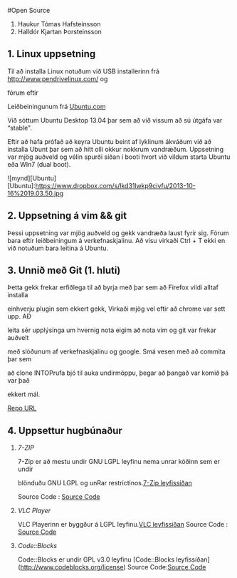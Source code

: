 #Open Source

1. Haukur Tómas Hafsteinsson
2. Halldór Kjartan Þorsteinsson

## 1. Linux uppsetning

Til að installa Linux notuðum við USB installerinn frá http://www.pendrivelinux.com/ og 

fórum eftir 

Leiðbeiningunum frá [Ubuntu.com](http://www.ubuntu.com/download/desktop/create-a-usb-stick-on-windows)

Við sóttum Ubuntu Desktop 13.04 þar sem að við vissum að sú útgáfa var “stable".

Eftir að hafa prófað að keyra Ubuntu beint af lyklinum ákváðum við að installa Ubunt þar sem að hitt olli okkur nokkrum vandræðum. 
Uppsetning var mjög auðveld og vélin spurði síðan í booti hvort við vildum starta Ubuntu eða WIn7 (dual boot).

![mynd][Ubuntu]
[Ubuntu]:https://www.dropbox.com/s/lkd31lwkp9civfu/2013-10-16%2019.03.50.jpg

## 2. Uppsetning á vim && git

Þessi uppsetning var mjög auðveld og gekk vandræða laust fyrir sig.
Fórum bara eftir leiðbeiningum á verkefnaskjalinu.
Að vísu virkaði Ctrl + T ekki en við notuðum bara leitina á Ubuntu.

## 3. Unnið með Git (1. hluti)

Þetta gekk frekar erfiðlega til að byrja með þar sem að Firefox vildi alltaf installa 

einhverju plugin sem ekkert gekk, Virkaði mjög vel eftir að chrome var sett upp. AÐ 

leita sér upplýsinga um hvernig nota eigim að nota vim og git var frekar auðvelt 

með slóðunum af verkefnaskjalinu og google. Smá vesen með að commita þar sem 

að clone INTOPrufa bjó til auka undirmöppu, þegar að þangað var komið þá var það 

ekkert mál.

[Repo URL](https://github.com/hawkurinn/INTOPrufa.git)


## 4. Uppsettur hugbúnaður

1. *7-ZIP*

	7-Zip er að mestu undir GNU LGPL leyfinu nema unrar kóðinn sem er undir 

	blönduðu GNU LGPL og unRar restrictinos.[7-Zip leyfissíðan](http://www.7-zip.org/license.txt) 

	Source Code : [Source Code](http://www.7-zip.org/)

2. *VLC Player*

	VLC Playerinn er byggður á LGPL leyfinu.[VLC leyfissíðan](http://www.videolan.org/press/lgpl.html)
	Source Code : [Source Code](http://www.videolan.org/vlc/download-sources.html)

3. *Code::Blocks*

	Code::Blocks er undir GPL v3.0 leyfinu [Code::Blocks leyfissíðan] (http://www.codeblocks.org/license)
	Source Code:[Source Code](http://www.codeblocks.org/downloads/25)

